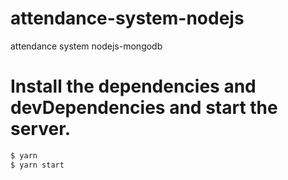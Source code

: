 # attendance-system-nodejs
attendance system nodejs-mongodb
# Install the dependencies and devDependencies and start the server.

```sh $ cd dillinger
$ yarn 
$ yarn start
```

